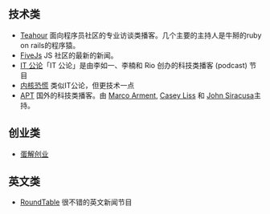 ## 技术类
* [Teahour](http://teahour.fm/) 面向程序员社区的专业访谈类播客。几个主要的主持人是牛掰的ruby on rails的程序猿。
* [FiveJs](https://fivejs.codeschool.com/) JS 社区的最新的新闻。
* [IT 公论](http://www.itgonglun.com/)「IT 公论」是由李如一、李楠和 Rio 创办的科技类播客 (podcast) 节目
* [内核恐慌](http://ipn.li/kernelpanic/) 类似IT公论，但更技术一点
* [APT](http://atp.fm/) 国外的科技类播客。由 [Marco Arment](http://www.marco.org/), [Casey Liss](http://www.caseyliss.com/) 和 [John Siracusa](http://hypercritical.co/)主持。

## 创业类
* [蛋解创业](http://www.lizhi.fm/#/206682)

## 英文类
* [RoundTable](http://english.cri.cn/4926/more/11680/more11680.htm) 很不错的英文新闻节目